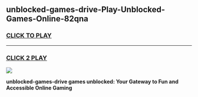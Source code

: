 
## unblocked-games-drive-Play-Unblocked-Games-Online-82qna
<h3>
<a href="https://premium76.site?title=unblocked-games-drive&ref=25A">CLICK TO PLAY</a></h3>
<hr>

<h3>
<a href="https://premium76.site?title=unblocked-games-drive&ref=25A">CLICK 2 PLAY</a>
  
</h3>

<a href="https://premium76.site?title=unblocked-games-drive&ref=25A"><img src="https://clearcache.store/games.png"></a>


**unblocked-games-drive games unblocked: Your Gateway to Fun and Accessible Online Gaming**
